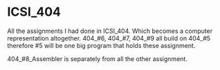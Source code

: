 # ICSI_404
All the assignments I had done in ICSI_404. Which becomes a computer representation altogether. 
404_#6, 404_#7, 404_#9 all build on 404_#5 therefore #5 will be one big program that holds these assignment. 

404_#8_Assembler is separately from all the other assignment. 
